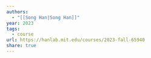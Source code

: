 ```yaml
---
authors:
  - "[[Song Han|Song Han]]"
year: 2023
tags:
  - course
url: https://hanlab.mit.edu/courses/2023-fall-65940
share: true
---
```

